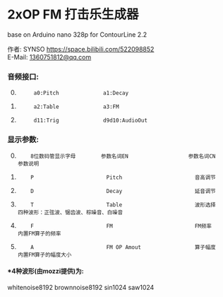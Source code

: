 # 2xOP FM 打击乐生成器
base on Arduino nano 328p for ContourLine 2.2
  
作者: SYNSO https://space.bilibili.com/522098852  
E-Mail: 1360751812@qq.com


### 音频接口:  

0.          a0:Pitch              a1:Decay  
1.          a2:Table              a3:FM
2.          d11:Trig              d9d10:AudioOut    

### 显示参数:  

 0.         8位数码管显示字母        参数名词EN                   参数名词CN                    参数说明
 1.         P                       Pitch                       音高调节                      
 2.         D                       Decay                       延音调节                      
 3.         T                       Table                       波形选择                      四种波形：正弦波、锯齿波、棕噪音、白噪音
 4.         F                       FM                          FM频率                        内置FM算子的频率
 6.         A                       FM OP Amout                 算子幅度                      内置FM算子的幅度大小


#### *4种波形(由mozzi提供)为:  

whitenoise8192
brownnoise8192
sin1024
saw1024